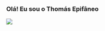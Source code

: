 ### Olá! Eu sou o Thomás Epifâneo

<picture>
  <source
    srcset="https://github-readme-stats.vercel.app/api?username=thomasepifaneodev&show_icons=true&theme=dark"
    media="(prefers-color-scheme: dark)"
  />
  <source
    srcset="https://github-readme-stats.vercel.app/api?username=thomasepifaneodev&show_icons=true&theme=dark"
    media="(prefers-color-scheme: light), (prefers-color-scheme: no-preference)"
  />
  <img src="https://github-readme-stats.vercel.app/api?username=thomasepifaneodev&show_icons=true&theme=dark"/>
</picture>
